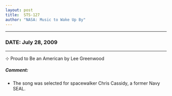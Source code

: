 ```yaml
---
layout: post
title:  STS-127
author: "NASA: Music to Wake Up By"
---
```


----
### DATE: July 28, 2009
----
⊹ Proud to Be an American by Lee Greenwood

##### Comment:
* The song was selected for spacewalker Chris Cassidy, a former Navy SEAL.
